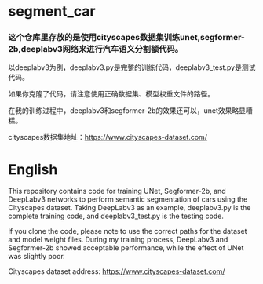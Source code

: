 # segment_car
### 这个仓库里存放的是使用cityscapes数据集训练unet,segformer-2b,deeplabv3网络来进行汽车语义分割额代码。

以deeplabv3为例，deeplabv3.py是完整的训练代码，deeplabv3_test.py是测试代码。

如果你克隆了代码，请注意使用正确数据集、模型权重文件的路径。

在我的训练过程中，deeplabv3和segformer-2b的效果还可以，unet效果略显糟糕。

 cityscapes数据集地址：https://www.cityscapes-dataset.com/


# English
This repository contains code for training UNet, Segformer-2b, and DeepLabv3 networks to perform semantic segmentation of cars using the Cityscapes dataset. Taking DeepLabv3 as an example, deeplabv3.py is the complete training code, and deeplabv3_test.py is the testing code.

If you clone the code, please note to use the correct paths for the dataset and model weight files. During my training process, DeepLabv3 and Segformer-2b showed acceptable performance, while the effect of UNet was slightly poor.

Cityscapes dataset address: https://www.cityscapes-dataset.com/
